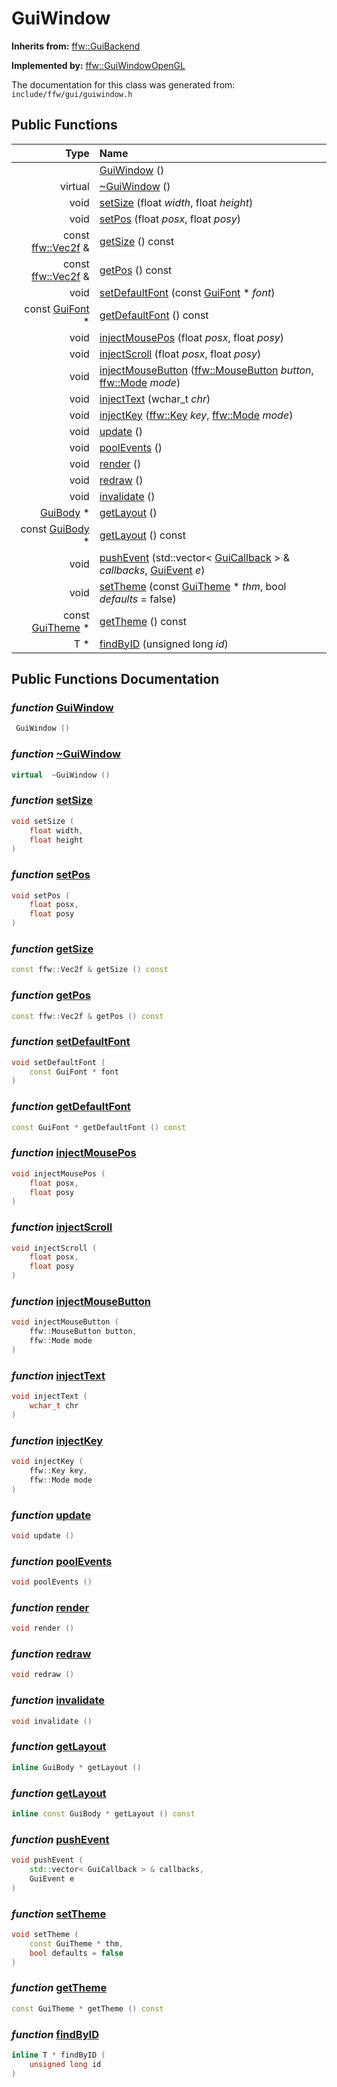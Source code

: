GuiWindow
===================================


**Inherits from:** [ffw::GuiBackend](ffw_GuiBackend.html)

**Implemented by:** [ffw::GuiWindowOpenGL](ffw_GuiWindowOpenGL.html)

The documentation for this class was generated from: `include/ffw/gui/guiwindow.h`



## Public Functions

| Type | Name |
| -------: | :------- |
|   | [GuiWindow](#a822aba1) ()  |
|  virtual  | [~GuiWindow](#53e120cd) ()  |
|  void | [setSize](#db6ddb25) (float _width_, float _height_)  |
|  void | [setPos](#61a1780e) (float _posx_, float _posy_)  |
|  const [ffw::Vec2f](ffw.html#fcfaa6c5) & | [getSize](#a505427e) () const  |
|  const [ffw::Vec2f](ffw.html#fcfaa6c5) & | [getPos](#b35912fc) () const  |
|  void | [setDefaultFont](#7fd40fdb) (const [GuiFont](ffw_GuiFont.html) * _font_)  |
|  const [GuiFont](ffw_GuiFont.html) * | [getDefaultFont](#507407d4) () const  |
|  void | [injectMousePos](#3839704a) (float _posx_, float _posy_)  |
|  void | [injectScroll](#802b79e7) (float _posx_, float _posy_)  |
|  void | [injectMouseButton](#361bd42e) ([ffw::MouseButton](ffw.html#f80e46cc) _button_, [ffw::Mode](ffw.html#e03b52d5) _mode_)  |
|  void | [injectText](#b9f6c301) (wchar_t _chr_)  |
|  void | [injectKey](#f62ed06f) ([ffw::Key](ffw.html#23661d50) _key_, [ffw::Mode](ffw.html#e03b52d5) _mode_)  |
|  void | [update](#b67089c1) ()  |
|  void | [poolEvents](#7324b13c) ()  |
|  void | [render](#57028522) ()  |
|  void | [redraw](#ca2d8285) ()  |
|  void | [invalidate](#259d7ad9) ()  |
|  [GuiBody](ffw_GuiBody.html) * | [getLayout](#a49898b5) ()  |
|  const [GuiBody](ffw_GuiBody.html) * | [getLayout](#d07c9698) () const  |
|  void | [pushEvent](#ae9a1d7b) (std::vector< [GuiCallback](ffw_GuiCallback.html) > & _callbacks_, [GuiEvent](ffw_GuiEvent.html) _e_)  |
|  void | [setTheme](#039e8d63) (const [GuiTheme](ffw_GuiTheme.html) * _thm_, bool _defaults_ = false)  |
|  const [GuiTheme](ffw_GuiTheme.html) * | [getTheme](#85a09d54) () const  |
|  T * | [findByID](#a132c39b) (unsigned long _id_)  |


## Public Functions Documentation

### _function_ <a id="a822aba1" href="#a822aba1">GuiWindow</a>

```cpp
 GuiWindow () 
```



### _function_ <a id="53e120cd" href="#53e120cd">~GuiWindow</a>

```cpp
virtual  ~GuiWindow () 
```



### _function_ <a id="db6ddb25" href="#db6ddb25">setSize</a>

```cpp
void setSize (
    float width,
    float height
) 
```



### _function_ <a id="61a1780e" href="#61a1780e">setPos</a>

```cpp
void setPos (
    float posx,
    float posy
) 
```



### _function_ <a id="a505427e" href="#a505427e">getSize</a>

```cpp
const ffw::Vec2f & getSize () const 
```



### _function_ <a id="b35912fc" href="#b35912fc">getPos</a>

```cpp
const ffw::Vec2f & getPos () const 
```



### _function_ <a id="7fd40fdb" href="#7fd40fdb">setDefaultFont</a>

```cpp
void setDefaultFont (
    const GuiFont * font
) 
```



### _function_ <a id="507407d4" href="#507407d4">getDefaultFont</a>

```cpp
const GuiFont * getDefaultFont () const 
```



### _function_ <a id="3839704a" href="#3839704a">injectMousePos</a>

```cpp
void injectMousePos (
    float posx,
    float posy
) 
```



### _function_ <a id="802b79e7" href="#802b79e7">injectScroll</a>

```cpp
void injectScroll (
    float posx,
    float posy
) 
```



### _function_ <a id="361bd42e" href="#361bd42e">injectMouseButton</a>

```cpp
void injectMouseButton (
    ffw::MouseButton button,
    ffw::Mode mode
) 
```



### _function_ <a id="b9f6c301" href="#b9f6c301">injectText</a>

```cpp
void injectText (
    wchar_t chr
) 
```



### _function_ <a id="f62ed06f" href="#f62ed06f">injectKey</a>

```cpp
void injectKey (
    ffw::Key key,
    ffw::Mode mode
) 
```



### _function_ <a id="b67089c1" href="#b67089c1">update</a>

```cpp
void update () 
```



### _function_ <a id="7324b13c" href="#7324b13c">poolEvents</a>

```cpp
void poolEvents () 
```



### _function_ <a id="57028522" href="#57028522">render</a>

```cpp
void render () 
```



### _function_ <a id="ca2d8285" href="#ca2d8285">redraw</a>

```cpp
void redraw () 
```



### _function_ <a id="259d7ad9" href="#259d7ad9">invalidate</a>

```cpp
void invalidate () 
```



### _function_ <a id="a49898b5" href="#a49898b5">getLayout</a>

```cpp
inline GuiBody * getLayout () 
```



### _function_ <a id="d07c9698" href="#d07c9698">getLayout</a>

```cpp
inline const GuiBody * getLayout () const 
```



### _function_ <a id="ae9a1d7b" href="#ae9a1d7b">pushEvent</a>

```cpp
void pushEvent (
    std::vector< GuiCallback > & callbacks,
    GuiEvent e
) 
```



### _function_ <a id="039e8d63" href="#039e8d63">setTheme</a>

```cpp
void setTheme (
    const GuiTheme * thm,
    bool defaults = false
) 
```



### _function_ <a id="85a09d54" href="#85a09d54">getTheme</a>

```cpp
const GuiTheme * getTheme () const 
```



### _function_ <a id="a132c39b" href="#a132c39b">findByID</a>

```cpp
inline T * findByID (
    unsigned long id
) 
```





